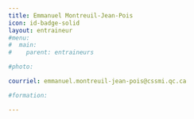 ```yaml
---
title: Emmanuel Montreuil-Jean-Pois
icon: id-badge-solid
layout: entraineur
#menu:
#  main:
#    parent: entraineurs

#photo:

courriel: emmanuel.montreuil-jean-pois@cssmi.qc.ca

#formation:

---
```

